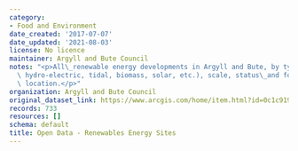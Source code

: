 ```yaml
---
category:
- Food and Environment
date_created: '2017-07-07'
date_updated: '2021-08-03'
license: No licence
maintainer: Argyll and Bute Council
notes: "<p>All\_renewable energy developments in Argyll and Bute, by type (e.g. windfarms,\
  \ hydro-electric, tidal, biomass, solar, etc.), scale, status\_and for a specific\
  \ location.</p>"
organization: Argyll and Bute Council
original_dataset_link: https://www.arcgis.com/home/item.html?id=0c1c919409754d6db29f710fabd591c2
records: 733
resources: []
schema: default
title: Open Data - Renewables Energy Sites
---
```

